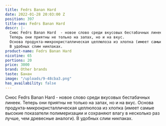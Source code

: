 ```yaml
---
title: Fedrs Banan Hard
date: 2022-01-28 20:03:00 Z
position: 397
title-seo: Fedrs Banan Hard
descr: |-
  Снюс Fedrs Banan Hard  - новое слово среди вкусовых бестабачных линеек.
  Теперь они приятны не только на запах, но и на вкус.
  Основа продукта-микрокристаллическая целлюлоза из хлопка (имеет самые высокие показатели полимеризации и сохраняют влагу в несколько раз лучше, чем древесные аналоги).
  В удобных слим никпаках.
product-name: Fedrs Banan Hard
nicotine: 65
portions: 20
price: 3000
brand: Other brands
taste: Банан
image: "/uploads/9-48cba3.png"
has_availability: false
---
```


Снюс Fedrs Banan Hard  - новое слово среди вкусовых бестабачных линеек.
Теперь они приятны не только на запах, но и на вкус.
Основа продукта-микрокристаллическая целлюлоза из хлопка (имеет самые высокие показатели полимеризации и сохраняют влагу в несколько раз лучше, чем древесные аналоги).
В удобных слим никпаках.